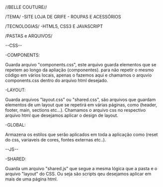 //BELLE COUTURE//

/TEMA/
-SITE LOJA DE GRIFE - ROUPAS E ACESSÓRIOS

/TECNOLOGIAS/
-HTML5, CSS3 E JAVASCRIPT

/PASTAS e ARQUIVOS/

--CSS--

-COMPONENTS:

  Guarda arquivo "components.css", este arquivo guarda elementos que se repetem ao longo da apliação (componentes).
  para não repetir o mesmo código em vários locais, apenas o fazemos aqui e chamamos o arquvio components.css
  dentro do arquivo html desejado.

-LAYOUT:

  Guarda arquivos "layout.css" ou "shared.css", são arquivos que guardam elementos de um layout que se repetirá em várias 
  páginas, como (header, footer, main, sections etc...). Chamamos o arquivo css no respectivo arquivo html que desejamos aplicar o design de layout.

-GLOBAL:
  
  Armazena os estilos que serão aplicados em toda a aplicação como (reset do css, variaveis de cores, fontes externas etc..).

--JS--

-SHARED:

  Guarda um arquivo "shared.js" que segue a mesma lógica que a pasta e o arquivo "layout" do CSS. Ou seja são scripts qeu desejamos aplicar em mais de uma página html.